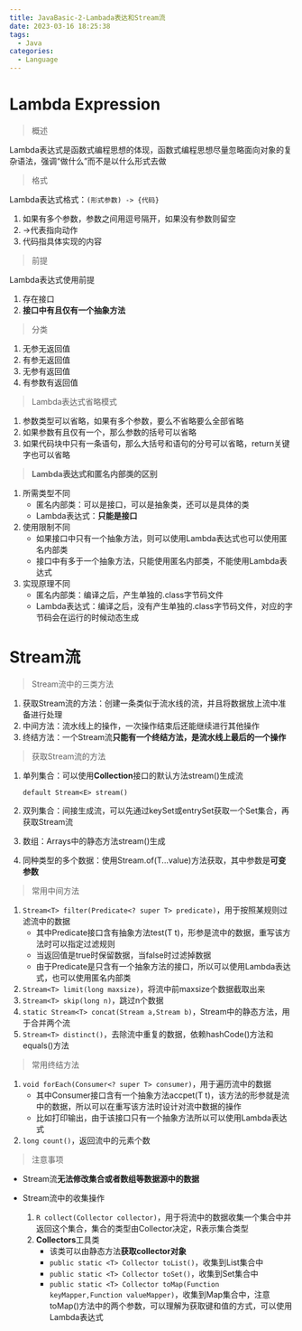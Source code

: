 ```yaml
---
title: JavaBasic-2-Lambada表达和Stream流
date: 2023-03-16 18:25:38
tags: 
  - Java
categories: 
  - Language
---
```


# Lambda Expression
> 概述

Lambda表达式是函数式编程思想的体现，函数式编程思想尽量忽略面向对象的复杂语法，强调“做什么”而不是以什么形式去做

> 格式

Lambda表达式格式：`(形式参数) -> {代码}`

1. 如果有多个参数，参数之间用逗号隔开，如果没有参数则留空
2. ->代表指向动作
3. 代码指具体实现的内容

> 前提

Lambda表达式使用前提

1. 存在接口
2. **接口中有且仅有一个抽象方法**

> 分类

1. 无参无返回值
2. 有参无返回值
3. 无参有返回值
4. 有参数有返回值

> Lambda表达式省略模式

1. 参数类型可以省略，如果有多个参数，要么不省略要么全部省略
2. 如果参数有且仅有一个，那么参数的括号可以省略
3. 如果代码块中只有一条语句，那么大括号和语句的分号可以省略，return关键字也可以省略

> **Lambda表达式和匿名内部类的区别**

1. 所需类型不同
   * 匿名内部类：可以是接口，可以是抽象类，还可以是具体的类
   * Lambda表达式：**只能是接口**
2. 使用限制不同
   * 如果接口中只有一个抽象方法，则可以使用Lambda表达式也可以使用匿名内部类
   * 接口中有多于一个抽象方法，只能使用匿名内部类，不能使用Lambda表达式
3. 实现原理不同
   * 匿名内部类：编译之后，产生单独的.class字节码文件
   * Lambda表达式：编译之后，没有产生单独的.class字节码文件，对应的字节码会在运行的时候动态生成

# Stream流

> Stream流中的三类方法

1. 获取Stream流的方法：创建一条类似于流水线的流，并且将数据放上流中准备进行处理
2. 中间方法：流水线上的操作，一次操作结束后还能继续进行其他操作
3. 终结方法：一个Stream流**只能有一个终结方法，是流水线上最后的一个操作**

> 获取Stream流的方法

1. 单列集合：可以使用**Collection**接口的默认方法stream()生成流

   `default Stream<E> stream()`

2. 双列集合：间接生成流，可以先通过keySet或entrySet获取一个Set集合，再获取Stream流

3. 数组：Arrays中的静态方法stream()生成

4. 同种类型的多个数据：使用Stream.of(T...value)方法获取，其中参数是**可变参数**

> 常用中间方法

1. `Stream<T> filter(Predicate<? super T> predicate)`，用于按照某规则过滤流中的数据
   * 其中Predicate接口含有抽象方法test(T t)，形参是流中的数据，重写该方法时可以指定过滤规则
   * 当返回值是true时保留数据，当false时过滤掉数据
   * 由于Predicate是只含有一个抽象方法的接口，所以可以使用Lambda表达式，也可以使用匿名内部类
2. `Stream<T> limit(long maxsize)`，将流中前maxsize个数据截取出来
3. `Stream<T> skip(long n)`，跳过n个数据
4. `static Stream<T> concat(Stream a,Stream b)`，Stream中的静态方法，用于合并两个流
5. `Stream<T> distinct()`，去除流中重复的数据，依赖hashCode()方法和equals()方法

> 常用终结方法

1. `void forEach(Consumer<? super T> consumer)`，用于遍历流中的数据
   * 其中Consumer接口含有一个抽象方法accpet(T t)，该方法的形参就是流中的数据，所以可以在重写该方法时设计对流中数据的操作
   * 比如打印输出，由于该接口只有一个抽象方法所以可以使用Lambda表达式
2. `long count()`，返回流中的元素个数

> 注意事项

* Stream流**无法修改集合或者数组等数据源中的数据**

* Stream流中的收集操作

  1. `R collect(Collector collector)`，用于将流中的数据收集一个集合中并返回这个集合，集合的类型由Collector决定，R表示集合类型
  2. **Collectors**工具类
     * 该类可以由静态方法**获取collector对象**
     * `public static <T> Collector toList()`，收集到List集合中
     * `public static <T> Collector toSet()`，收集到Set集合中
     * `public static <T> Collector toMap(Function keyMapper,Function valueMapper)`，收集到Map集合中，注意toMap()方法中的两个参数，可以理解为获取键和值的方式，可以使用Lambda表达式